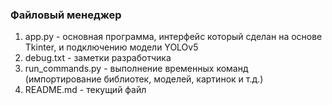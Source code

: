 ### Файловый менеджер

1. app.py - основная программа, интерфейс который сделан на основе Tkinter, и подключению модели YOLOv5 
2. debug.txt - заметки разработчика
3. run_commands.py - выполнение временных команд (импортирование библиотек, моделей, картинок и т.д.)
4. README.md - текущий файл